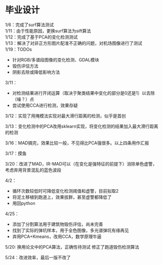 # 毕业设计
1/6：完成了surf算法测试  
1/11：由于性能原因，更换surf算法为sift算法  
1/12：完成了基于PCA的变化检测测试  
1/13：解决了对非正方形图片配准不正确的问题，对机场图像进行了测试  
1/19：TODOs
* 针对RGB/多谱段图像的变化检测、GDAL模块
* 毁伤评估方法
* 阴影去除或降低影响方法

3/11：
* 对检测结果进行开闭运算（取决于聚类结果中变化的部分是0还是1）以去除（噪？）点
* 尝试使用CCA进行检测，效果存疑

3/12：实现了用掩模法实现对最大滑行距离的检测，似乎是首创

3/13：变化检测中的PCA改用sklearn实现，将变化检测的结果加入最大滑行距离的检测

3/16：MAD搞完，效果比较一般，不见得比PCA强很多。以上四条用作汇报

3/17：摸鱼

3/20：改进了MAD，IR-MAD可以（在变化是强特征的前提下）消除单色虚警，考虑弃用背景混乱的蓝色波段

4/2：
* 循环次数较低时可降低变化检测阈值和虚警，目前拟取2
* 将泥土移植到跑道上，效果拔群，甚至虚警都降低了
* 用回python

4/25：
* 添加了分割算法用于建筑物毁伤评估，尚未完善
* 找到了实际的弹坑样本，用于全色图像，多光谱弹坑有缘再见
* 弃用PCA+Kmeans，改用CCA，数学原理牛逼

5/20:
换用论文中的PCA算法，正确性待测试
修正了跑道毁伤检测算法

5/24：改进效率，最后一版不改了